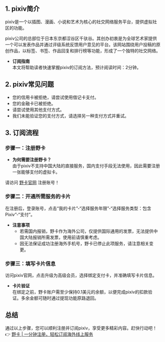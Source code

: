 ## 1. pixiv简介

pixiv是一个以插图、漫画、小说和艺术为核心的社交网络服务平台，提供虚拟社区的功能。

pixiv公司的总部位于日本东京都涩谷区千驮谷。其创办初衷是为全球艺术家提供一个可以发表作品并通过评级系统反馈用户意见的平台。该网站围绕用户投稿的原创作品，以标签、书签、作品回复和排行榜等功能，形成了一个独特的社交网络。

- **订阅指南**  
  本文将帮助读者快速掌握pixiv的订阅方法，预计阅读时间：2分钟。

## 2. pixiv常见问题

- 您的信用卡被拒绝，请尝试使用借记卡支付。
- 您的金融卡已被拒绝。
- 请尝试使用其他支付方式。
- 我们未能验证您的支付方式，请选择另一种支付方式并重试。

## 3. 订阅流程

### 步骤一：注册野卡

- **为何需要注册野卡？**  
  由于pixiv不支持中国大陆的直接服务，国内支付手段无法使用，因此需要注册一张能够支付的虚拟卡。

请访问 [野卡官网](https://bit.ly/bewildcard) 注册账号！

### 步骤二：开通所需服务的卡片

在注册后，登录账号，点击“我的卡片”-“选择服务年限”-“选择服务类型：包含Pixiv”-“支付”。

- **注意事项**  
  - 若需国内报销，野卡作为海外公司，仅提供国际通用的发票，无法提供中国大陆报销所需发票，使用前请慎重考虑。
  - 因无法保证成功注册海外手机号，野卡已停止此项服务，请注意相关变更。

### 步骤三：填写卡片信息

访问pixiv官网，点击升级为高级会员，选择绑定支付卡，并准确填写卡片信息。

- **卡片验证**  
  在绑定之前，野卡账户需至少保持0.1美元的余额，以便完成pixiv的扣款验证。多余金额可随时通过提现功能原路退回。

## 总结

通过以上步骤，您可以顺利注册并订阅pixiv，享受更多精彩内容。赶快行动吧！  
👉 [野卡 | 一分钟注册，轻松订阅海外线上服务](https://bit.ly/bewildcard)